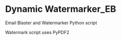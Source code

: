# Dynamic Watermarker_EB
Email Blaster and Watermarker Python script


Watermark script uses PyPDF2
